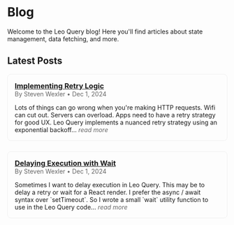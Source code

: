 <style>
.blog-post {
    border: 1px solid #efefef;
    border-radius: 8px;
    padding: 16px;
    margin-bottom: 24px;
}
.blog-post .post-meta {
    color: #666;
    margin: 0;
}
.blog-post h1 {
    font-size: 2.5em;
    margin-bottom: 0px;
}
.blog-post h3 {
    margin: 0;
}
.blog-post p:last-child {
    margin-bottom: 0;
}
.blog-post .read-more {
    color: #666;
    font-style: italic;
    text-decoration: none;
}
.blog-post .read-more:hover {
    text-decoration: underline;
}
</style>

# Blog

Welcome to the Leo Query blog! Here you'll find articles about state management, data fetching, and more.

## Latest Posts

<div class="blog-post">
    <h3><a href="/latest/blog/implementingRetryLogic">Implementing Retry Logic</a></h3>
    <p class="post-meta">By Steven Wexler • Dec 1, 2024</p>
    <p>
        Lots of things can go wrong when you're making HTTP requests. Wifi can cut out. Servers can overload. Apps need to have a retry strategy for good UX. Leo Query implements a nuanced retry strategy using an exponential backoff...
        <a href="/latest/blog/implementingRetryLogic" class="read-more">read more</a>
    </p>
</div>

<div class="blog-post">
    <h3><a href="/latest/blog/delayingExecutionWithWait">Delaying Execution with Wait</a></h3>
    <p class="post-meta">By Steven Wexler • Dec 1, 2024</p>
    <p>
        Sometimes I want to delay execution in Leo Query. This may be to delay a retry or wait for a React render. I prefer the async / await syntax over `setTimeout`. So I wrote a small `wait` utility function to use in the Leo Query code...
        <a href="/latest/blog/delayingExecutionWithWait" class="read-more">read more</a>
    </p>
</div>